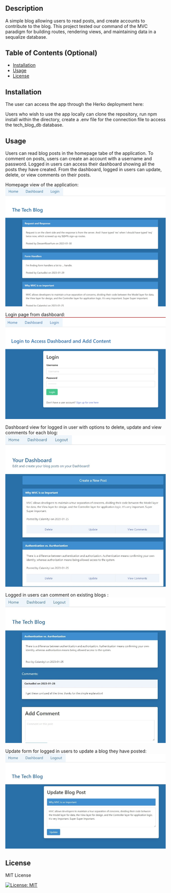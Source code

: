 # <Tech Blog>

## Description

A simple blog allowing users to read posts, and create accounts to contribute to the blog. This project tested our command of the MVC paradigm for building routes, rendering views, and maintaining data in a sequalize database. 

## Table of Contents (Optional)

- [Installation](#installation)
- [Usage](#usage)
- [License](#license)

## Installation

The user can access the app through the Herko deployment here: 

Users who wish to use the app locally can clone the repository, run npm install within the directory, create a .env file for the connection file to access the tech_blog_db database.

## Usage

Users can read blog posts in the homepage tabe of the application. To comment on posts, users can create an account with a username and password. Logged in users can access their dashboard showing all the posts they have created. From the dashboard, logged in users can update, delete, or view comments on their posts. 

Homepage view of the application: 
![Homepage view of the application showing existing blog posts](/public/assets/TechBlog%20-%20Home.jpg)

Login page from dashboard: 
![View of the login page when a user who is not logged in access the dashboard](/public/assets/TechBlog%20-%20Login-Dashboard.png)

Dashboard view for logged in user with options to delete, update and view comments for each blog: 
![View of the dashboard with blogs the user has posted, each blog has options to delete, update and view comments](/public/assets/TechBlog%20-%20Dashboard.jpg)

Logged in users can comment on existing blogs : 
![View of the dashboard with blogs the user has posted](/public/assets/TechBlog%20-%20Add%20Comment.jpg)

Update form for logged in users to update a blog they have posted: 
![View of the update form for the user to update the blog they have posted](/public/assets/TechBlog%20-%20Update.jpg)

## License

MIT License

[![License: MIT](https://img.shields.io/badge/License-MIT-yellow.svg)](https://opensource.org/licenses/MIT)
